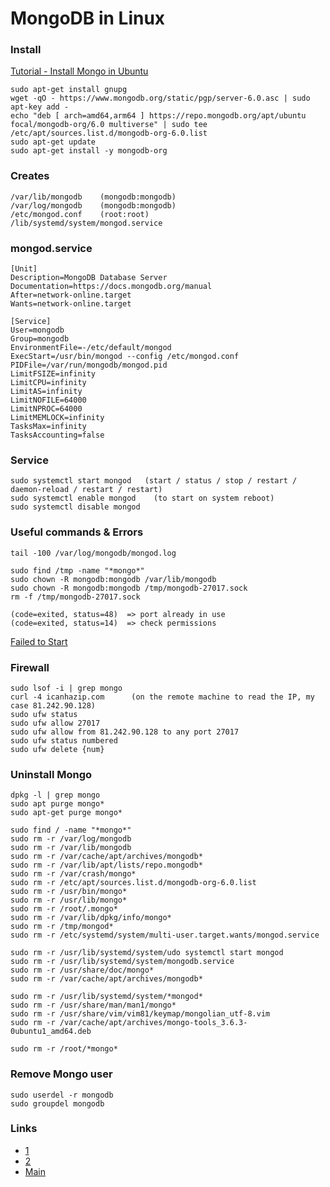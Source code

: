 # MongoDB in Linux

### Install
[Tutorial - Install Mongo in Ubuntu](1)
```
sudo apt-get install gnupg
wget -qO - https://www.mongodb.org/static/pgp/server-6.0.asc | sudo apt-key add -
echo "deb [ arch=amd64,arm64 ] https://repo.mongodb.org/apt/ubuntu focal/mongodb-org/6.0 multiverse" | sudo tee /etc/apt/sources.list.d/mongodb-org-6.0.list
sudo apt-get update
sudo apt-get install -y mongodb-org
```

### Creates
    /var/lib/mongodb    (mongodb:mongodb) 
    /var/log/mongodb    (mongodb:mongodb)
    /etc/mongod.conf    (root:root)
    /lib/systemd/system/mongod.service

### mongod.service
    [Unit]
    Description=MongoDB Database Server
    Documentation=https://docs.mongodb.org/manual
    After=network-online.target
    Wants=network-online.target

    [Service]
    User=mongodb
    Group=mongodb
    EnvironmentFile=-/etc/default/mongod
    ExecStart=/usr/bin/mongod --config /etc/mongod.conf
    PIDFile=/var/run/mongodb/mongod.pid
    LimitFSIZE=infinity
    LimitCPU=infinity
    LimitAS=infinity
    LimitNOFILE=64000
    LimitNPROC=64000
    LimitMEMLOCK=infinity
    TasksMax=infinity
    TasksAccounting=false

### Service
    sudo systemctl start mongod   (start / status / stop / restart / daemon-reload / restart / restart)
    sudo systemctl enable mongod    (to start on system reboot)
    sudo systemctl disable mongod
    
### Useful commands & Errors
    tail -100 /var/log/mongodb/mongod.log
    
    sudo find /tmp -name "*mongo*"
    sudo chown -R mongodb:mongodb /var/lib/mongodb
    sudo chown -R mongodb:mongodb /tmp/mongodb-27017.sock
    rm -f /tmp/mongodb-27017.sock
    
    (code=exited, status=48)  => port already in use 
    (code=exited, status=14)  => check permissions
[Failed to Start](2)
    
### Firewall
    sudo lsof -i | grep mongo
    curl -4 icanhazip.com      (on the remote machine to read the IP, my case 81.242.90.128)
    sudo ufw status            
    sudo ufw allow 27017
    sudo ufw allow from 81.242.90.128 to any port 27017
    sudo ufw status numbered
    sudo ufw delete {num}
    
### Uninstall Mongo
    dpkg -l | grep mongo
    sudo apt purge mongo*
    sudo apt-get purge mongo*
    
    sudo find / -name "*mongo*"
    sudo rm -r /var/log/mongodb
    sudo rm -r /var/lib/mongodb
    sudo rm -r /var/cache/apt/archives/mongodb*
    sudo rm -r /var/lib/apt/lists/repo.mongodb*
    sudo rm -r /var/crash/mongo*
    sudo rm -r /etc/apt/sources.list.d/mongodb-org-6.0.list
    sudo rm -r /usr/bin/mongo*
    sudo rm -r /usr/lib/mongo*
    sudo rm -r /root/.mongo*
    sudo rm -r /var/lib/dpkg/info/mongo*
    sudo rm -r /tmp/mongod*
    sudo rm -r /etc/systemd/system/multi-user.target.wants/mongod.service
    
    sudo rm -r /usr/lib/systemd/system/udo systemctl start mongod
    sudo rm -r /usr/lib/systemd/system/mongodb.service
    sudo rm -r /usr/share/doc/mongo*
    sudo rm -r /var/cache/apt/archives/mongodb*
    
    sudo rm -r /usr/lib/systemd/system/*mongod*
    sudo rm -r /usr/share/man/man1/mongo*
    sudo rm -r /usr/share/vim/vim81/keymap/mongolian_utf-8.vim
    sudo rm -r /var/cache/apt/archives/mongo-tools_3.6.3-0ubuntu1_amd64.deb
    
    sudo rm -r /root/*mongo*
    
### Remove Mongo user
    sudo userdel -r mongodb
    sudo groupdel mongodb
    
    
    
### Links
- [1](https://www.mongodb.com/docs/manual/tutorial/install-mongodb-on-ubuntu/)
- [2](https://stackoverflow.com/questions/48092353/failed-to-start-mongod-service-unit-mongod-service-not-found)
- [Main](../)